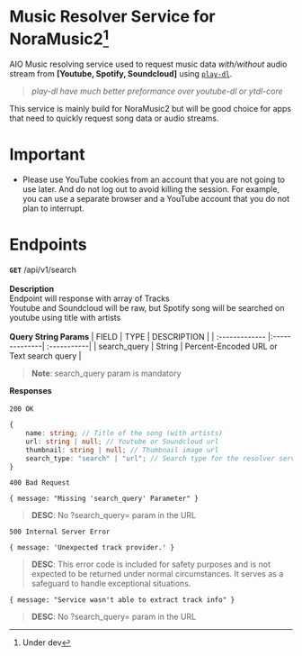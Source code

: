 Music Resolver Service for NoraMusic2[^1]
======
AIO Music resolving service used to request music data *with/without* audio stream from **[Youtube, Spotify, Soundcloud]** using <a href="https://github.com/play-dl/play-dl"><code>play-dl</code></a>.<br />
> *play-dl have much better preformance over youtube-dl or ytdl-core* </br>

This service is mainly build for NoraMusic2 but will be good choice for apps that need to quickly request song data or audio streams.

Important
======
* Please use YouTube cookies from an account that you are not going to use later. And do not log out to avoid killing the session. For example, you can use a separate browser and a YouTube account that you do not plan to interrupt.

Endpoints
======
**<code>GET</code>**
/api/v1/search </br> </br>
**Description** </br>
Endpoint will response with array of Tracks  </br> 
Youtube and Soundcloud will be raw, but Spotify song will be searched on youtube using title with artists</br> </br>
**Query String Params**
| FIELD      | TYPE     | DESCRIPTION      |
| :------------- |:--------------| :-----------|
| search_query         | String            | Percent-Encoded URL or Text search query |
> **Note**: search_query param is mandatory

**Responses** </br></br>
```200 OK ```
```typescript
{
    name: string; // Title of the song (with artists)
    url: string | null; // Youtube or Soundcloud url
    thumbnail: string | null; // Thumbnail image url
    search_type: "search" | "url"; // Search type for the resolver service to determine how to get a audio stream
}
```
```400 Bad Request```
```typescipt
{ message: "Missing 'search_query' Parameter" }
```
> **DESC**: No ?search_query= param in the URL

```500 Internal Server Error```
```typescipt
{ message: 'Unexpected track provider.' }
```
> **DESC**: This error code is included for safety purposes and is not expected to be returned under normal circumstances. It serves as a safeguard to handle exceptional situations.

```typescipt
{ message: "Service wasn't able to extract track info" }
```
> **DESC**: No ?search_query= param in the URL


[^1]: Under dev

